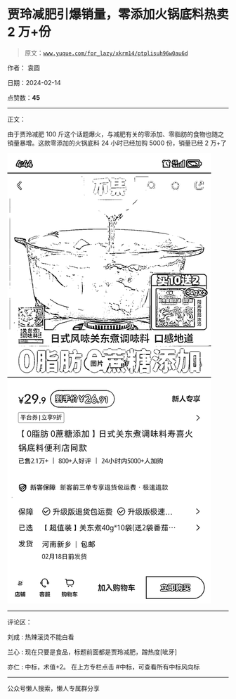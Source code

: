 # 贾玲减肥引爆销量，零添加火锅底料热卖 2 万+份

> 原文：[`www.yuque.com/for_lazy/xkrm14/ptplisuh96w0au6d`](https://www.yuque.com/for_lazy/xkrm14/ptplisuh96w0au6d)

作者： 袁圆

日期：2024-02-14

点赞数：**45**

* * *

正文：

由于贾玲减肥 100 斤这个话题爆火，与减肥有关的零添加、零脂肪的食物也随之销量暴增。这款零添加的火锅底料 24 小时已经加购 5000 份，销量已经 2 万+了

![](img/c4c0ccdc6ccee10031574b4f674a9376.png)

* * *

评论区：

刘成 : 热辣滚烫不能白看

兰心 : 现在只要是食品，标题前面都是贾玲减肥，蹭热度[呲牙]

亦仁 : 中标，术值+2。 在上方专栏点击 #中标，可查看所有中标风向标

* * *

公众号懒人搜索，懒人专属群分享
